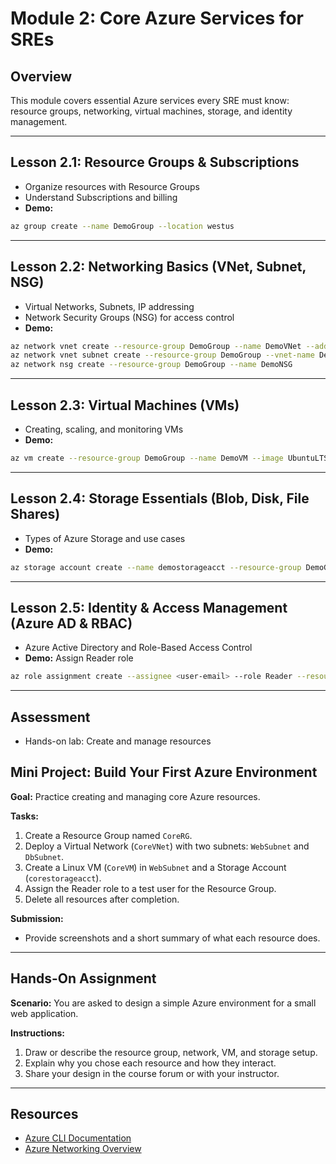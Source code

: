 # Module 2: Core Azure Services for SREs

## Overview
This module covers essential Azure services every SRE must know: resource groups, networking, virtual machines, storage, and identity management.

---

## Lesson 2.1: Resource Groups & Subscriptions
- Organize resources with Resource Groups
- Understand Subscriptions and billing
- **Demo:**
```bash
az group create --name DemoGroup --location westus
```

---

## Lesson 2.2: Networking Basics (VNet, Subnet, NSG)
- Virtual Networks, Subnets, IP addressing
- Network Security Groups (NSG) for access control
- **Demo:**
```bash
az network vnet create --resource-group DemoGroup --name DemoVNet --address-prefix 10.0.0.0/16
az network vnet subnet create --resource-group DemoGroup --vnet-name DemoVNet --name WebSubnet --address-prefix 10.0.1.0/24
az network nsg create --resource-group DemoGroup --name DemoNSG
```

---

## Lesson 2.3: Virtual Machines (VMs)
- Creating, scaling, and monitoring VMs
- **Demo:**
```bash
az vm create --resource-group DemoGroup --name DemoVM --image UbuntuLTS --admin-username azureuser --generate-ssh-keys
```

---

## Lesson 2.4: Storage Essentials (Blob, Disk, File Shares)
- Types of Azure Storage and use cases
- **Demo:**
```bash
az storage account create --name demostorageacct --resource-group DemoGroup --location westus --sku Standard_LRS
```

---

## Lesson 2.5: Identity & Access Management (Azure AD & RBAC)
- Azure Active Directory and Role-Based Access Control
- **Demo:** Assign Reader role
```bash
az role assignment create --assignee <user-email> --role Reader --resource-group DemoGroup
```

---

## Assessment
- Hands-on lab: Create and manage resources

## Mini Project: Build Your First Azure Environment
**Goal:** Practice creating and managing core Azure resources.

**Tasks:**
1. Create a Resource Group named `CoreRG`.
2. Deploy a Virtual Network (`CoreVNet`) with two subnets: `WebSubnet` and `DbSubnet`.
3. Create a Linux VM (`CoreVM`) in `WebSubnet` and a Storage Account (`corestorageacct`).
4. Assign the Reader role to a test user for the Resource Group.
5. Delete all resources after completion.

**Submission:**
- Provide screenshots and a short summary of what each resource does.

---

## Hands-On Assignment
**Scenario:** You are asked to design a simple Azure environment for a small web application.

**Instructions:**
1. Draw or describe the resource group, network, VM, and storage setup.
2. Explain why you chose each resource and how they interact.
3. Share your design in the course forum or with your instructor.

---

## Resources
- [Azure CLI Documentation](https://learn.microsoft.com/en-us/cli/azure/)
- [Azure Networking Overview](https://learn.microsoft.com/en-us/azure/virtual-network/virtual-networks-overview)
